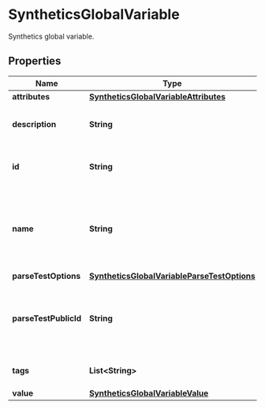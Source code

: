 # SyntheticsGlobalVariable

Synthetics global variable.

## Properties

| Name                  | Type                                                                                        | Description                                                             | Notes                 |
| --------------------- | ------------------------------------------------------------------------------------------- | ----------------------------------------------------------------------- | --------------------- |
| **attributes**        | [**SyntheticsGlobalVariableAttributes**](SyntheticsGlobalVariableAttributes.md)             |                                                                         | [optional]            |
| **description**       | **String**                                                                                  | Description of the global variable.                                     |
| **id**                | **String**                                                                                  | Unique identifier of the global variable.                               | [optional] [readonly] |
| **name**              | **String**                                                                                  | Name of the global variable. Unique across Synthetics global variables. |
| **parseTestOptions**  | [**SyntheticsGlobalVariableParseTestOptions**](SyntheticsGlobalVariableParseTestOptions.md) |                                                                         | [optional]            |
| **parseTestPublicId** | **String**                                                                                  | A Synthetic test ID to use as a test to generate the variable value.    | [optional]            |
| **tags**              | **List&lt;String&gt;**                                                                      | Tags of the global variable.                                            |
| **value**             | [**SyntheticsGlobalVariableValue**](SyntheticsGlobalVariableValue.md)                       |                                                                         |
